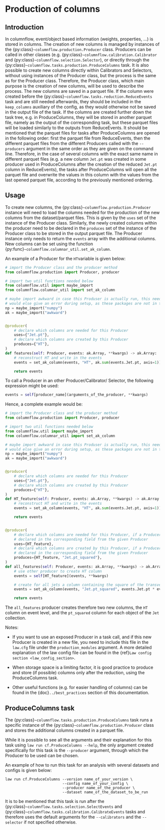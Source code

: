# Production of columns

## Introduction

In columnflow, event/object based information (weights, properties, ...) is stored in columns.
The creation of new columns is managed by instances of the
{py:class}`~columnflow.production.Producer` class. Producers can
be called in other classes (e.g. {py:class}`~columnflow.calibration.Calibrator` and
{py:class}`~columnflow.selection.Selector`), or directly through the
{py:class}`~columnflow.tasks.production.ProduceColumns` task. It is also possible to create new
columns directly within Calibrators and
Selectors, without using instances of the
Producer class, but the process is
the same as for the Producer class. Therefore, the
Producer class, which main purpose is the creation of new
columns, will be used to describe the process. The new columns are saved in a parquet file. If the
column were created before the {py:class}`~columnflow.tasks.reduction.ReduceEvents` task and are
still needed afterwards, they should be included in the ```keep_columns```
auxiliary of the config, as they would otherwise not be saved in the output file of the task. If
the columns are created further down the task tree, e.g. in
ProduceColumns, they will be stored in another parquet
file, namely as the output of the corresponding task, but these parquet files will be loaded
similarly to the outputs from ReduceEvents. It should be mentioned that the parquet files for tasks
after ProduceColumns are opened in the following order: first the parquet file from ReduceEvents,
then the different parquet files from the different Producers called with the `--producers` argument
in the same order as they are given on the command line. Therefore, in the case of several
columns with the exact same name in different parquet files (e.g. a new column `Jet.pt` was
created in some producer used in ProduceColumns after the creation of the reduced `Jet.pt` column in
ReduceEvents), the tasks after ProduceColumns will open all the parquet file and overwrite the
values in this column with the values from the last opened parquet file, according to the previously
mentioned ordering.

## Usage

To create new columns, the {py:class}`~columnflow.production.Producer` instance will need to load
the columns needed for the production of the new columns from the dataset/parquet files. This is
given by the ```uses``` set of the instance of the Producer
class. Similarly, the newly created columns within the producer need to be declared in the
```produces``` set of the instance of the Producer class to be
stored in the output parquet file. The Producer instance only
needs to return the ```events``` array with the additional columns. New columns can be set using
the function {py:func}`~columnflow.columnar_util.set_ak_column`.

An example of a Producer for the ```HT```variable is given below:

```python
# import the Producer class and the producer method
from columnflow.production import Producer, producer

# import two util functions needed below
from columnflow.util import maybe_import
from columnflow.columnar_util import set_ak_column

# maybe import awkward in case this Produser is actually run, this needs to be set as columnflow
# would else give an error during setup, as these packages are not in the default sandbox
np = maybe_import("numpy")
ak = maybe_import("awkward")


@producer(
    # declare which columns are needed for this Producer
    uses={"Jet.pt"},
    # declare which columns are created by this Producer
    produces={"HT"},
)
def features(self: Producer, events: ak.Array, **kwargs) -> ak.Array:
    # reconstruct HT and write in the events
    events = set_ak_column(events, "HT", ak.sum(events.Jet.pt, axis=1))

    return events
```

To call a Producer in an other
Producer/Calibrator/
Selector, the following expression might be used:
```python
events = self[producer_name](arguments_of_the_producer, **kwargs)
```

Hence, a complete example would be:
```python
# import the Producer class and the producer method
from columnflow.production import Producer, producer

# import two util functions needed below
from columnflow.util import maybe_import
from columnflow.columnar_util import set_ak_column

# maybe import awkward in case this Produser is actually run, this needs to be set as columnflow
# would else give an error during setup, as these packages are not in the default sandbox
np = maybe_import("numpy")
ak = maybe_import("awkward")


@producer(
    # declare which columns are needed for this Producer
    uses={"Jet.pt"},
    # declare which columns are created by this Producer
    produces={"HT"},
)
def HT_feature(self: Producer, events: ak.Array, **kwargs) -> ak.Array:
    # reconstruct HT and write in the events
    events = set_ak_column(events, "HT", ak.sum(events.Jet.pt, axis=1))

    return events


@producer(
    # declare which columns are needed for this Producer, if a Producer is given, takes all columns
    # declared in the corresponding field from the given Producer
    uses={HT_feature},
    # declare which columns are created by this Producer, if a Producer is given, takes all columns
    # declared in the corresponding field from the given Producer
    produces={HT_feature, "Jet.pt_squared"},
)
def all_features(self: Producer, events: ak.Array, **kwargs) -> ak.Array:
    # use other producer to create HT column
    events = self[HT_feature](events, **kwargs)

    # create for all jets a column containing the square of the transverse momentum
    events = set_ak_column(events, "Jet.pt_squared", events.Jet.pt * events.Jet.pt)

    return events
```

The ```all_features``` producer creates therefore two new columns, the ```HT``` column on event
level, and the ```pt_squared``` column for each object of the ```Jet``` collection.

Notes:
- If you want to use an exposed Producer in a task call, and if
this new Producer is created in a new file, you need to include this file in the ```law.cfg``` file
under the ```production_modules``` argument. A more detailed explanation of the law config file
can be found in the {ref}`Law config section <law_config_section>`.

- When storage space is a limiting factor, it is good practice to produce and store (if possible)
columns only after the reduction, using the ProduceColumns task.

- Other useful functions (e.g. for easier handling of columns) can be found in the
{doc}`../best_practices` section of this documentation.


## ProduceColumns task

The {py:class}`~columnflow.tasks.production.ProduceColumns` task runs a specific instance of the
{py:class}`~columnflow.production.Producer` class and stores the additional columns created in a
parquet file.

While it is possible to see all the arguments and their explanation for this task using
```law run cf.ProduceColumns --help```, the only argument created specifically for this task is the
```--producer``` argument, through which the Producer to be used
can be chosen.

An example of how to run this task for an analysis with several datasets and configs is given below:

```shell
law run cf.ProduceColumns --version name_of_your_version \
                          --config name_of_your_config \
                          --producer name_of_the_producer \
                          --dataset name_of_the_dataset_to_be_run
```

It is to be mentioned that this task is run after the
{py:class}`~columnflow.tasks.selection.SelectEvents` and
{py:class}`~columnflow.tasks.calibration.CalibrateEvents`
tasks and therefore uses the default arguments for the ```--calibrators``` and the ```--selector```
if not specified otherwise.

